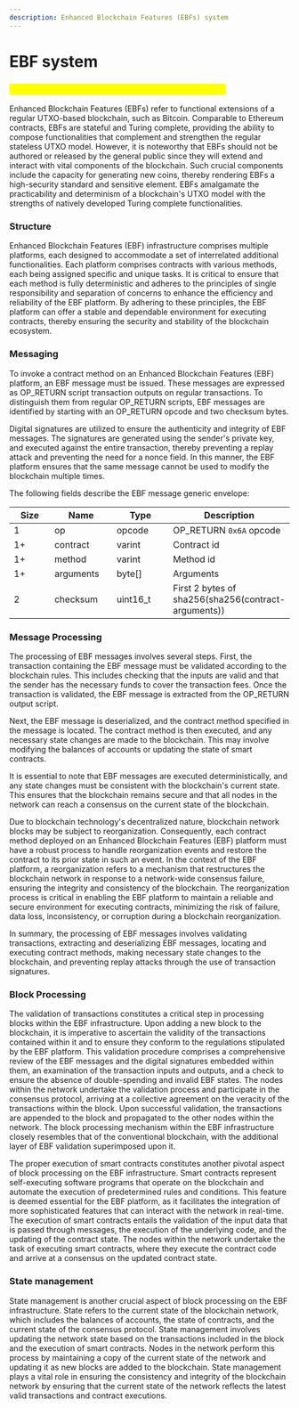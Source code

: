```yaml
---
description: Enhanced Blockchain Features (EBFs) system
---
```


# EBF system

### _<mark style="color:yellow;">EBF system is still in the work-in-progress phase</mark>_



Enhanced Blockchain Features (EBFs) refer to functional extensions of a regular UTXO-based blockchain, such as Bitcoin. Comparable to Ethereum contracts, EBFs are stateful and Turing complete, providing the ability to compose functionalities that complement and strengthen the regular stateless UTXO model. However, it is noteworthy that EBFs should not be authored or released by the general public since they will extend and interact with vital components of the blockchain. Such crucial components include the capacity for generating new coins, thereby rendering EBFs a high-security standard and sensitive element. EBFs amalgamate the practicability and determinism of a blockchain's UTXO model with the strengths of natively developed Turing complete functionalities.

### Structure

Enhanced Blockchain Features (EBF) infrastructure comprises multiple platforms, each designed to accommodate a set of interrelated additional functionalities. Each platform comprises contracts with various methods, each being assigned specific and unique tasks. It is critical to ensure that each method is fully deterministic and adheres to the principles of single responsibility and separation of concerns to enhance the efficiency and reliability of the EBF platform. By adhering to these principles, the EBF platform can offer a stable and dependable environment for executing contracts, thereby ensuring the security and stability of the blockchain ecosystem.

### Messaging

To invoke a contract method on an Enhanced Blockchain Features (EBF) platform, an EBF message must be issued. These messages are expressed as OP\_RETURN script transaction outputs on regular transactions. To distinguish them from regular OP\_RETURN scripts, EBF messages are identified by starting with an OP\_RETURN opcode and two checksum bytes.

Digital signatures are utilized to ensure the authenticity and integrity of EBF messages. The signatures are generated using the sender's private key, and executed against the entire transaction, thereby preventing a replay attack and preventing the need for a nonce field. In this manner, the EBF platform ensures that the same message cannot be used to modify the blockchain multiple times.

The following fields describe the EBF message generic envelope:

<table><thead><tr><th width="95">Size</th><th width="120">Name</th><th width="123">Type</th><th>Description</th></tr></thead><tbody><tr><td>1</td><td>op</td><td>opcode</td><td>OP_RETURN <code>0x6A</code> opcode</td></tr><tr><td>1+</td><td>contract</td><td>varint</td><td>Contract id</td></tr><tr><td>1+</td><td>method</td><td>varint</td><td>Method id</td></tr><tr><td>1+</td><td>arguments</td><td>byte[]</td><td>Arguments</td></tr><tr><td>2</td><td>checksum</td><td>uint16_t</td><td>First 2 bytes of sha256(sha256(contract-arguments))</td></tr></tbody></table>

### Message Processing

The processing of EBF messages involves several steps. First, the transaction containing the EBF message must be validated according to the blockchain rules. This includes checking that the inputs are valid and that the sender has the necessary funds to cover the transaction fees. Once the transaction is validated, the EBF message is extracted from the OP\_RETURN output script.

Next, the EBF message is deserialized, and the contract method specified in the message is located. The contract method is then executed, and any necessary state changes are made to the blockchain. This may involve modifying the balances of accounts or updating the state of smart contracts.

It is essential to note that EBF messages are executed deterministically, and any state changes must be consistent with the blockchain's current state. This ensures that the blockchain remains secure and that all nodes in the network can reach a consensus on the current state of the blockchain.

Due to blockchain technology's decentralized nature, blockchain network blocks may be subject to reorganization. Consequently, each contract method deployed on an Enhanced Blockchain Features (EBF) platform must have a robust process to handle reorganization events and restore the contract to its prior state in such an event. In the context of the EBF platform, a reorganization refers to a mechanism that restructures the blockchain network in response to a network-wide consensus failure, ensuring the integrity and consistency of the blockchain. The reorganization process is critical in enabling the EBF platform to maintain a reliable and secure environment for executing contracts, minimizing the risk of failure, data loss, inconsistency, or corruption during a blockchain reorganization.

In summary, the processing of EBF messages involves validating transactions, extracting and deserializing EBF messages, locating and executing contract methods, making necessary state changes to the blockchain, and preventing replay attacks through the use of transaction signatures.

### Block Processing

The validation of transactions constitutes a critical step in processing blocks within the EBF infrastructure. Upon adding a new block to the blockchain, it is imperative to ascertain the validity of the transactions contained within it and to ensure they conform to the regulations stipulated by the EBF platform. This validation procedure comprises a comprehensive review of the EBF messages and the digital signatures embedded within them, an examination of the transaction inputs and outputs, and a check to ensure the absence of double-spending and invalid EBF states. The nodes within the network undertake the validation process and participate in the consensus protocol, arriving at a collective agreement on the veracity of the transactions within the block. Upon successful validation, the transactions are appended to the block and propagated to the other nodes within the network. The block processing mechanism within the EBF infrastructure closely resembles that of the conventional blockchain, with the additional layer of EBF validation superimposed upon it.

The proper execution of smart contracts constitutes another pivotal aspect of block processing on the EBF infrastructure. Smart contracts represent self-executing software programs that operate on the blockchain and automate the execution of predetermined rules and conditions. This feature is deemed essential for the EBF platform, as it facilitates the integration of more sophisticated features that can interact with the network in real-time. The execution of smart contracts entails the validation of the input data that is passed through messages, the execution of the underlying code, and the updating of the contract state. The nodes within the network undertake the task of executing smart contracts, where they execute the contract code and arrive at a consensus on the updated contract state.

### State management

State management is another crucial aspect of block processing on the EBF infrastructure. State refers to the current state of the blockchain network, which includes the balances of accounts, the state of contracts, and the current state of the consensus protocol. State management involves updating the network state based on the transactions included in the block and the execution of smart contracts. Nodes in the network perform this process by maintaining a copy of the current state of the network and updating it as new blocks are added to the blockchain. State management plays a vital role in ensuring the consistency and integrity of the blockchain network by ensuring that the current state of the network reflects the latest valid transactions and contract executions.

